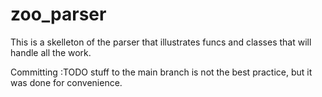 # zoo_parser
This is a skelleton of the parser that illustrates funcs and classes that will handle all the work.

Committing :TODO stuff to the main branch is not the best practice, but it was done for convenience.
